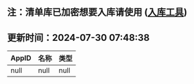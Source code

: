 ## 注：清单库已加密想要入库请使用 ([入库工具](https://github.com/BlankTMing/ManifestAutoUpdate/releases))

## 更新时间：2024-07-30 07:48:38
| AppID | 名称 | 类型  |
| :-------------------- | :----------------------------- | :----------- |
| null | null| null |
